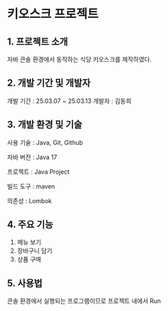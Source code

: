 # 키오스크 프로젝트

## 1. 프로젝트 소개


자바 콘솔 환경에서 동작하는 식당 키오스크를 제작하였다.

## 2. 개발 기간 및 개발자


개발 기간 : 25.03.07 ~ 25.03.13
개발자 : 김동희

## 3. 개발 환경 및 기술


사용 기술 : Java, Git, Github

자바 버전 : Java 17

프로젝트 : Java Project

빌드 도구 : maven

의존성 : Lombok

## 4. 주요 기능


1. 메뉴 보기
2. 장바구니 담기
3. 상품 구매

## 5. 사용법


콘솔 환경에서 실행되는 프로그램이므로 프로젝트 내에서 Run





